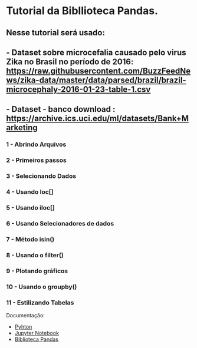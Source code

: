 # Tutorial da Bibllioteca Pandas.

## Nesse tutorial será usado: 
## <p> - Dataset sobre microcefalia causado pelo virus Zika no Brasil no período de 2016: https://raw.githubusercontent.com/BuzzFeedNews/zika-data/master/data/parsed/brazil/brazil-microcephaly-2016-01-23-table-1.csv
## - Dataset - banco download : https://archive.ics.uci.edu/ml/datasets/Bank+Marketing </p>

### <p> 1 - Abrindo Arquivos </p>
### <p> 2 - Primeiros passos </p>
### <p> 3 - Selecionando Dados </p>
### <p> 4 - Usando loc[] </p>
### <p> 5 - Usando iloc[] </p>
### <p> 6 - Usando Selecionadores de dados </p>
### <p> 7 - Método isin() </p>
### <p> 8 - Usando o filter() </p>
### <p> 9 - Plotando gráficos </p>
### <p> 10 - Usando o groupby() </p>
### <p> 11 - Estilizando Tabelas </p>

Documentação:
* [Pyhton](https://docs.python.org/3/)
* [Jupyter Notebook](https://jupyter.org/documentation)
* [Biblioteca Pandas](https://pandas.pydata.org/pandas-docs/stable/)
